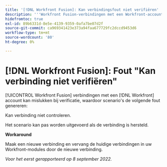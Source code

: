 ```yaml
---
title: '[!DNL Workfront Fusion]: Kan verbindingsfout niet verifiëren'
description: '''Workfront Fusion-verbindingen met een Workfront-account kunnen mislukken bij verificatie, waardoor scenario''s de volgende fout genereren: Kan verbinding niet controleren.'''
hidefromtoc: true
exl-id: 89b6331d-8e5e-4139-9359-0afa7be07d2f
source-git-commit: ca969341423e373a94faa677729fc2dccd9453d6
workflow-type: tm+mt
source-wordcount: '80'
ht-degree: 0%

---
```


# [!DNL Workfront Fusion]: Fout &quot;Kan verbinding niet verifiëren&quot;

<!--This article is live by request for the workaround-->

[!UICONTROL Workfront Fusion] verbindingen met een [!DNL Workfront] account kan mislukken bij verificatie, waardoor scenario&#39;s de volgende fout genereren:

Kan verbinding niet controleren.

Het scenario kan pas worden uitgevoerd als de verbinding is hersteld.

**Workaround**

Maak een nieuwe verbinding en vervang de huidige verbindingen in uw Workfront-modules door de nieuwe verbinding.

_Voor het eerst gerapporteerd op 8 september 2022._
